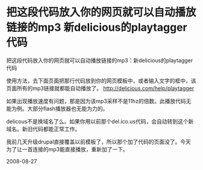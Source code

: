 # 把这段代码放入你的网页就可以自动播放链接的mp3 新delicious的playtagger代码

把这段代码放入你的网页就可以自动播放链接的mp3：新delicious的playtagger代码

使用方法，去下面页面把那行代码放到你的网页模板中，或者输入文字的框中，该页面所有的mp3链接就都能自动播放了。
http://delicious.com/help/playtagger

如果出现播放速度有问题，那是因为该mp3采样不是11hz的倍数。此播放代码无能为例。大部分flash播放器也无能为力的。

delicous不是换域名了么。如果你用以前那个del.ico.us代码，会自动转到这个新域名。新旧代码都能正常工作。

我前几天升级drupal直接覆盖以前模板了，所以那个加了代码的页面没了。今天为了让一首连接的mp3能直接播放，重新加了一下。

2008-08-27